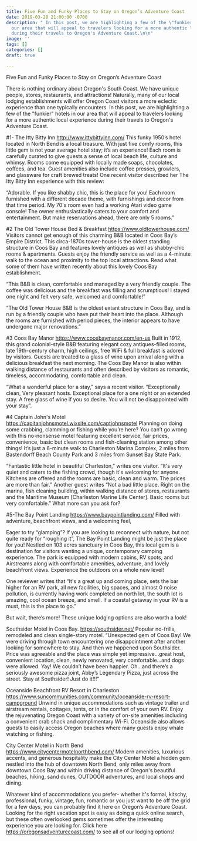 ```yaml
---
title: Five Fun and Funky Places to Stay on Oregon’s Adventure Coast
date: 2019-03-28 21:00:00 -0700
description: " In this post, we are highlighting a few of the \"funkier\" hotels in
  our area that will appeal to travelers looking for a more authentic local experience
  during their travels to Oregon's Adventure Coast.\n\n"
image: ''
tags: []
categories: []
draft: true

---
```

Five Fun and Funky Places to Stay on Oregon’s Adventure Coast 

There is nothing ordinary about Oregon's South Coast. We have unique people, stores, restaurants, and attractions! Naturally, many of our local lodging establishments will offer Oregon Coast visitors a more eclectic experience than one typically encounters. In this post, we are highlighting a few of the "funkier" hotels in our area that will appeal to travelers looking for a more authentic local experience during their travels to Oregon's Adventure Coast. 

#1- The Itty Bitty Inn
 http://www.ittybittyinn.com/ 
This funky 1950’s hotel located in North Bend is a local treasure. With just five comfy rooms, this little gem is not your average hotel stay; it’s an experience! Each room is carefully curated to give guests a sense of local beach life, culture and whimsy. Rooms come equipped with locally made soaps, chocolates, coffees, and tea. Guest amenities also include coffee presses, growlers, and glassware for craft brewed treats! One recent visitor described her The Itty Bitty Inn experience with this review:

“Adorable.  If you like shabby chic, this is the place for you!  Each room furnished with a different decade theme, with furnishings and decor from that time period.  My 70's room even had a working Atari video game console!  The owner enthusiastically caters to your comfort and entertainment. But make reservations ahead, there are only 5 rooms.”  

#2 The Old Tower House Bed & Breakfast 
https://www.oldtowerhouse.com/
Visitors cannot get enough of this charming B&B located in Coos Bay’s Empire District. This circa-1870s tower-house is the oldest standing structure in Coos Bay and features lovely antiques as well as shabby-chic rooms & apartments. Guests enjoy the friendly service as well as a 4-minute walk to the ocean and proximity to the top local attractions. Read what some of them have written recently about this lovely Coos Bay establishment. 

“This B&B is clean, comfortable and managed by a very friendly couple. The coffee was delicious and the breakfast was filling and scrumptious! I stayed one night and felt very safe, welcomed and comfortable!”

“The Old Tower House B&B is the oldest extant structure in Coos Bay, and is run by a friendly couple who have put their heart into the place. Although the rooms are furnished with period pieces, the interior appears to have undergone major renovations.”

#3 Coos Bay Manor
https://www.coosbaymanor.com/en-us
Built in 1912, this grand colonial-style B&B featuring elegant cozy antiques-filled rooms,  late 19th-century charm, high ceilings, free WiFi & full breakfast is adored by visitors. Guests are treated to a glass of wine upon arrival along with a delicious breakfast the next morning. The Coos Bay Manor is also within walking distance of restaurants and often described by visitors as romantic, timeless, accommodating, comfortable and clean.

“What a wonderful place for a stay,” says a recent visitor. “Exceptionally clean, Very pleasant hosts. Exceptional place for a one night or an extended stay. A free glass of wine if you so desire. You will not be disappointed with your stay”.

#4 Captain John's Motel
https://capitanjohnsmotel.wixsite.com/captjohnsmotel
Planning on doing some crabbing, clamming or fishing while you’re here? You can’t go wrong with this no-nonsense motel featuring excellent service, fair prices, convenience, basic but clean rooms and fish-cleaning station among other things! It’s just a 6-minute walk to Charleston Marina Complex, 2 miles from Bastendorff Beach County Park and 3 miles from Sunset Bay State Park. 

“Fantastic little hotel in beautiful Charleston,” writes one visitor. “It's very quiet and caters to the fishing crowd, though it's welcoming for anyone. Kitchens are offered and the rooms are basic, clean and warm. The prices are more than fair.” Another guest writes “Not a bad little place. Right on the marina, fish cleaning building, within walking distance of stores, restaurants and the Maritime Museum [Charleston Marine Life Center]. Basic rooms but very comfortable.” What more can you ask for? 

#5-The Bay Point Landing
https://www.baypointlanding.com/
Filled with adventure, beachfront views, and a welcoming feel, 

Eager to try “glamping”? If you are looking to reconnect with nature, but not quite ready for “roughing it”, The Bay Point Landing might be just the place for you! Nestled on 103 acres sanctuary in Coos Bay, this local gem is a destination for visitors wanting a unique, contemporary camping experience. The park is equipped with modern cabins, RV spots, and Airstreams along with comfortable amenities, adventure, and lovely beachfront views. Experience the outdoors on a whole new level! 

One reviewer writes that “It's a great up and coming place, sets the bar higher for an RV park, all new facilities, big spaces, and almost 0 noise pollution, is currently having work completed on north lot, the south lot is amazing, cool ocean breeze, and smell. If a coastal getaway in your RV is a must, this is the place to go.”

But wait, there’s more! These unique lodging options are also worth a look! 

Southsider Motel in Coos Bay. 
https://southsider.net/
Popular no-frills, remodeled and clean single-story motel. 
“Unexpected gem of Coos Bay! We were driving through town encountering one disappointment after another looking for somewhere to stay. And then we happened upon Southsider. Price was agreeable and the place was simple yet impressive...great host, convenient location, clean, newly renovated, very comfortable...and dogs were allowed. Yay! We couldn’t have been happier. Oh...and there’s a seriously awesome pizza joint, Abby’s Legendary Pizza, just across the street. Stay at Southsider! Just do it!!!”

Oceanside Beachfront RV Resort in Charleston
https://www.suncommunities.com/community/oceanside-rv-resort-campground
Unwind in unique accommodations such as vintage trailer and airstream rentals, cottages, tents, or in the comfort of your own RV. Enjoy the rejuvenating Oregon Coast with a variety of on-site amenities including a convenient crab shack and complimentary Wi-Fi. Oceanside also allows guests to easily access Oregon beaches where many guests enjoy whale watching or fishing. 

City Center Motel in North Bend 
https://www.citycentermotelnorthbend.com/
Modern amenities, luxurious accents, and generous hospitality make the City Center Motel a hidden gem nestled into the hub of downtown North Bend, only miles away from downtown Coos Bay and within driving distance of Oregon's beautiful beaches, hiking, sand dunes, OUTDOOR adventures, and local shops and dining. 

Whatever kind of accommodations you prefer- whether it's formal, kitschy, professional, funky, vintage, fun, romantic or you just want to be off the grid for a few days, you can probably find it here on Oregon’s Adventure Coast. Looking for the right vacation spot is easy as doing a quick online search, but these often overlooked gems sometimes offer the interesting experience you are looking for. Click here https://oregonsadventurecoast.com/ to see all of our lodging options! 


